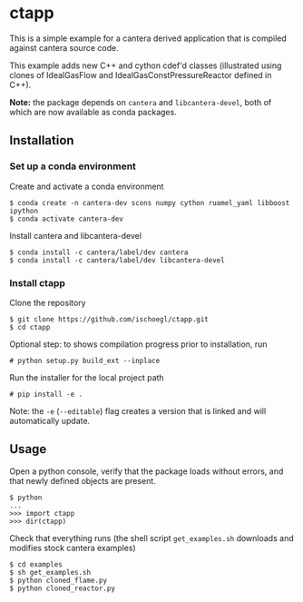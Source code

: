 # ctapp

This is a simple example for a cantera derived application that is compiled
against cantera source code.

This example adds new C++ and cython cdef'd classes (illustrated using clones of
IdealGasFlow and IdealGasConstPressureReactor defined in C++).

__Note:__ the package depends on `cantera` and `libcantera-devel`, both of which
are now available as conda packages.

## Installation

### Set up a conda environment

Create and activate a conda environment

```
$ conda create -n cantera-dev scons numpy cython ruamel_yaml libboost ipython
$ conda activate cantera-dev
```

Install cantera and libcantera-devel

```
$ conda install -c cantera/label/dev cantera
$ conda install -c cantera/label/dev libcantera-devel
```

### Install ctapp

Clone the repository

```
$ git clone https://github.com/ischoegl/ctapp.git
$ cd ctapp
```

Optional step: to shows compilation progress prior to installation, run

```
# python setup.py build_ext --inplace
```

Run the installer for the local project path

```
# pip install -e .
```

Note: the `-e` (`--editable`) flag creates a version that is linked and will
automatically update.

## Usage

Open a python console, verify that the package loads without errors, and that
newly defined objects are present.

```
$ python
...
>>> import ctapp
>>> dir(ctapp)
```

Check that everything runs (the shell script `get_examples.sh` downloads and
modifies stock cantera examples)

```
$ cd examples
$ sh get_examples.sh
$ python cloned_flame.py
$ python cloned_reactor.py
```
